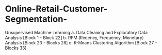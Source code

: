 # Online-Retail-Customer-Segmentation-
Unsupervised Machine Learning 
a. Data Cleaning and Exploratory Data Analysis [Block 1 - Block 22]
b. RFM (Recency, Frequency, Monetary) Analysis [Block 23 - Blocks 26]
c. K-Means Clustering Algorithm [Block 27 - Blocks 33]
